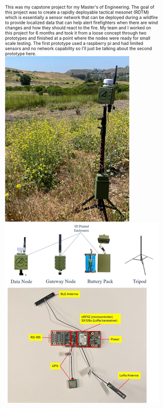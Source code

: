 This was my capstone project for my Master's of Engineering. The goal of this project was to create a rapidly deployable tactical mesonet (RDTM) which is essentially a sensor network that can be deployed during a wildfire to provide localized data that can help alert firefighters when there are wind changes and how they should react to the fire.
My team and I worked on this project for 6 months and took it from a loose concept through two prototypes and finished at a point where the nodes were ready for small scale testing. The first prototype used a raspberry pi and had limited sensors and no network capability so I'll just be talking about the second prototype here.
![PROTOTYPE IMAGE](https://github.com/lukajuci/Engineering-Portfolio/blob/main/images/RDTM/in_use.png)
![components](https://github.com/lukajuci/Engineering-Portfolio/blob/main/images/RDTM/rdtm_breakdown.png)
![board breakdown](https://github.com/lukajuci/Engineering-Portfolio/blob/main/images/RDTM/RAK%20board.jpg)
